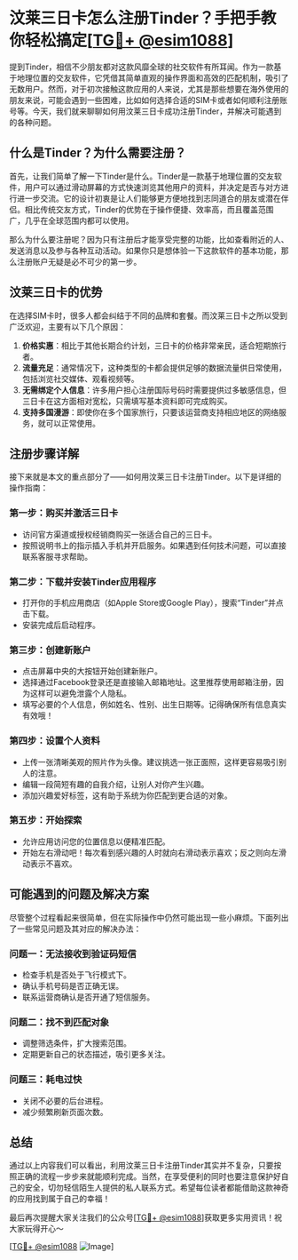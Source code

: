 # 汶莱三日卡怎么注册Tinder？手把手教你轻松搞定[[TG💪+ @esim1088](https://t.me/s/esim1088)]

提到Tinder，相信不少朋友都对这款风靡全球的社交软件有所耳闻。作为一款基于地理位置的交友软件，它凭借其简单直观的操作界面和高效的匹配机制，吸引了无数用户。然而，对于初次接触这款应用的人来说，尤其是那些想要在海外使用的朋友来说，可能会遇到一些困难，比如如何选择合适的SIM卡或者如何顺利注册账号等。今天，我们就来聊聊如何用汶莱三日卡成功注册Tinder，并解决可能遇到的各种问题。

## 什么是Tinder？为什么需要注册？

首先，让我们简单了解一下Tinder是什么。Tinder是一款基于地理位置的交友软件，用户可以通过滑动屏幕的方式快速浏览其他用户的资料，并决定是否与对方进行进一步交流。它的设计初衷是让人们能够更方便地找到志同道合的朋友或潜在伴侣。相比传统交友方式，Tinder的优势在于操作便捷、效率高，而且覆盖范围广，几乎在全球范围内都可以使用。

那么为什么要注册呢？因为只有注册后才能享受完整的功能，比如查看附近的人、发送消息以及参与各种互动活动。如果你只是想体验一下这款软件的基本功能，那么注册账户无疑是必不可少的第一步。

## 汶莱三日卡的优势

在选择SIM卡时，很多人都会纠结于不同的品牌和套餐。而汶莱三日卡之所以受到广泛欢迎，主要有以下几个原因：

1. **价格实惠**：相比于其他长期合约计划，三日卡的价格非常亲民，适合短期旅行者。
2. **流量充足**：通常情况下，这种类型的卡都会提供足够的数据流量供日常使用，包括浏览社交媒体、观看视频等。
3. **无需绑定个人信息**：许多用户担心注册国际号码时需要提供过多敏感信息，但三日卡在这方面相对宽松，只需填写基本资料即可完成购买。
4. **支持多国漫游**：即使你在多个国家旅行，只要该运营商支持相应地区的网络服务，就可以正常使用。

## 注册步骤详解

接下来就是本文的重点部分了——如何用汶莱三日卡注册Tinder。以下是详细的操作指南：

### 第一步：购买并激活三日卡
- 访问官方渠道或授权经销商购买一张适合自己的三日卡。
- 按照说明书上的指示插入手机并开启服务。如果遇到任何技术问题，可以直接联系客服寻求帮助。

### 第二步：下载并安装Tinder应用程序
- 打开你的手机应用商店（如Apple Store或Google Play），搜索“Tinder”并点击下载。
- 安装完成后启动程序。

### 第三步：创建新账户
- 点击屏幕中央的大按钮开始创建新账户。
- 选择通过Facebook登录还是直接输入邮箱地址。这里推荐使用邮箱注册，因为这样可以避免泄露个人隐私。
- 填写必要的个人信息，例如姓名、性别、出生日期等。记得确保所有信息真实有效哦！

### 第四步：设置个人资料
- 上传一张清晰美观的照片作为头像。建议挑选一张正面照，这样更容易吸引别人的注意。
- 编辑一段简短有趣的自我介绍，让别人对你产生兴趣。
- 添加兴趣爱好标签，这有助于系统为你匹配到更合适的对象。

### 第五步：开始探索
- 允许应用访问您的位置信息以便精准匹配。
- 开始左右滑动吧！每次看到感兴趣的人时就向右滑动表示喜欢；反之则向左滑动表示不喜欢。

## 可能遇到的问题及解决方案

尽管整个过程看起来很简单，但在实际操作中仍然可能出现一些小麻烦。下面列出了一些常见问题及其对应的解决办法：

### 问题一：无法接收到验证码短信
- 检查手机是否处于飞行模式下。
- 确认手机号码是否正确无误。
- 联系运营商确认是否开通了短信服务。

### 问题二：找不到匹配对象
- 调整筛选条件，扩大搜索范围。
- 定期更新自己的状态描述，吸引更多关注。

### 问题三：耗电过快
- 关闭不必要的后台进程。
- 减少频繁刷新页面次数。

## 总结

通过以上内容我们可以看出，利用汶莱三日卡注册Tinder其实并不复杂，只要按照正确的流程一步步来就能顺利完成。当然，在享受便利的同时也要注意保护好自己的安全，切勿轻信陌生人提供的私人联系方式。希望每位读者都能借助这款神奇的应用找到属于自己的幸福！

最后再次提醒大家关注我们的公众号[[TG💪+ @esim1088](https://t.me/s/esim1088)]获取更多实用资讯！祝大家玩得开心～

[[TG💪+ @esim1088](https://t.me/s/esim1088) ![Image](https://i.postimg.cc/4NQfJmqS/Snipaste-2025-05-13-00-14-12.png)]
